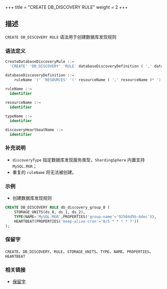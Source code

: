 +++
title = "CREATE DB_DISCOVERY RULE"
weight = 2
+++

## 描述

`CREATE DB_DISCOVERY RULE` 语法用于创建数据库发现规则

### 语法定义

```sql
CreateDatabaseDiscoveryRule ::=
  'CREATE' 'DB_DISCOVERY' 'RULE' databaseDiscoveryDefinition ( ',' databaseDiscoveryDefinition)*

databaseDiscoveryDefinition ::=
    ruleName '(' 'RESOURCES' '(' resourceName ( ',' resourceName )* ')' ',' 'TYPE' '(' 'NAME' '=' typeName ( ',' 'PROPERTIES' 'key' '=' 'value' ( ',' 'key' '=' 'value' )* )? ',' 'HEARTBEAT' '(' 'key' '=' 'value' ( ',' 'key' '=' 'value' )* ')' ')' 
        
ruleName ::=
  identifier

resourceName ::=
  identifier

typeName ::=
  identifier

discoveryHeartbeatName ::=
  identifier
```

### 补充说明

- `discoveryType` 指定数据库发现服务类型，`ShardingSphere` 内置支持 `MySQL.MGR`；
- 重复的 `ruleName` 将无法被创建。

### 示例

- 创建数据库发现规则

```sql
CREATE DB_DISCOVERY RULE db_discovery_group_0 (
    STORAGE_UNITS(ds_0, ds_1, ds_2),
    TYPE(NAME='MySQL.MGR',PROPERTIES('group-name'='92504d5b-6dec')),
    HEARTBEAT(PROPERTIES('keep-alive-cron'='0/5 * * * * ?'))
);
```

### 保留字

`CREATE`、`DB_DISCOVERY`、`RULE`、`STORAGE_UNITS`、`TYPE`、`NAME`、`PROPERTIES`、`HEARTBEAT`

### 相关链接

- [保留字](/cn/reference/distsql/syntax/reserved-word/)